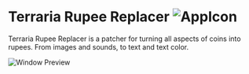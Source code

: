 # Terraria Rupee Replacer ![AppIcon](http://i.imgur.com/RmM4SEj.png)
Terraria Rupee Replacer is a patcher for turning all aspects of coins into rupees. From images and sounds, to text and text color.

![Window Preview](http://i.imgur.com/4QcNOF5.png)
